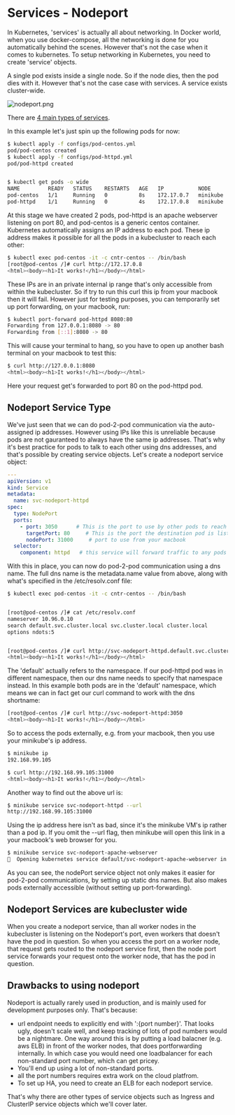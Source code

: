 # Services - Nodeport

In Kubernetes, 'services' is actually all about networking. In Docker world, when you use docker-compose, all the networking is done for you automatically behind the scenes. However that's not the case when it comes to kubernetes. To setup networking in Kubernetes, you need to create 'service' objects.

A single pod exists inside a single node. So if the node dies, then the pod dies with it. However that's not the case case with services. A service exists cluster-wide.

![nodeport.png](images/nodeport.png)

There are [4 main types of services](https://kubernetes.io/docs/concepts/services-networking/service/#publishing-services-service-types).

In this example let's just spin up the following pods for now:

```bash
$ kubectl apply -f configs/pod-centos.yml
pod/pod-centos created
$ kubectl apply -f configs/pod-httpd.yml
pod/pod-httpd created


$ kubectl get pods -o wide
NAME         READY   STATUS    RESTARTS   AGE   IP           NODE       NOMINATED NODE   READINESS GATES
pod-centos   1/1     Running   0          8s    172.17.0.7   minikube   <none>           <none>
pod-httpd    1/1     Running   0          4s    172.17.0.8   minikube   <none>           <none>

```

At this stage we have created 2 pods, pod-httpd is an apache webserver listening on port 80, and pod-centos is a generic centos container. Kubernetes automatically assigns an IP address to each pod. These ip address makes it possible for all the pods in a kubecluster to reach each other:

```bash
$ kubectl exec pod-centos -it -c cntr-centos -- /bin/bash
[root@pod-centos /]# curl http://172.17.0.8
<html><body><h1>It works!</h1></body></html>
```

These IPs are in an private internal ip range that's only accessible from within the kubecluster. So if try to run this curl this ip from your macbook then it will fail. However just for testing purposes, you can temporarily set up port forwarding, on your macbook, run:

```bash
$ kubectl port-forward pod-httpd 8080:80
Forwarding from 127.0.0.1:8080 -> 80
Forwarding from [::1]:8080 -> 80
```

This will cause your terminal to hang, so you have to open up another bash terminal on your macbook to test this:

```bash
$ curl http://127.0.0.1:8080
<html><body><h1>It works!</h1></body></html>
```

Here your request get's forwarded to port 80 on the pod-httpd pod.

## Nodeport Service Type

We've just seen that we can do pod-2-pod communication via the auto-assigned ip addresses. However using IPs like this is unreliable because pods are not gauranteed to always have the same ip addresses. That's why it's best practice for pods to talk to each other using dns addresses, and that's possible by creating service objects. Let's create a nodeport service object:

```yaml
---
apiVersion: v1
kind: Service
metadata:
  name: svc-nodeport-httpd
spec:
  type: NodePort
  ports:
    - port: 3050      # This is the port to use by other pods to reach target port
      targetPort: 80     # This is the port the destination pod is listening on.
      nodePort: 31000     # port to use from your macbook
  selector:
    component: httpd   # this service will forward traffic to any pods with this label.
```

With this in place, you can now do pod-2-pod communication using a dns name. The full dns name is the metadata.name value from above, along with what's specified in the /etc/resolv.conf file:

```bash
$ kubectl exec pod-centos -it -c cntr-centos -- /bin/bash


[root@pod-centos /]# cat /etc/resolv.conf
nameserver 10.96.0.10
search default.svc.cluster.local svc.cluster.local cluster.local
options ndots:5


[root@pod-centos /]# curl http://svc-nodeport-httpd.default.svc.cluster.local:3050
<html><body><h1>It works!</h1></body></html>
```

The 'default' actually refers to the namespace. If our pod-httpd pod was in different namespace, then our dns name needs to specify that namespace instead. In this example both pods are in the 'default' namespace, which means we can in fact get our curl command to work with the dns shortname:

```bash
[root@pod-centos /]# curl http://svc-nodeport-httpd:3050
<html><body><h1>It works!</h1></body></html>
```

So to access the pods externally, e.g. from your macbook, then you use your minikube's ip address.

```bash
$ minikube ip
192.168.99.105

$ curl http://192.168.99.105:31000
<html><body><h1>It works!</h1></body></html>
```

Another way to find out the above url is:

```bash
$ minikube service svc-nodeport-httpd --url
http://192.168.99.105:31000
```

Using the ip address here isn't as bad, since it's the minikube VM's ip rather than a pod ip. If you omit the --url flag, then minikube will open this link in a your macbook's web browser for you.

```bash
$ minikube service svc-nodeport-apache-webserver
🎉  Opening kubernetes service default/svc-nodeport-apache-webserver in default browser...
```

As you can see, the nodePort service object not only makes it easier for pod-2-pod communications, by setting up static dns names. But also makes pods externally accessible (without setting up port-forwarding).

## Nodeport Services are kubecluster wide

When you create a nodeport service, than all worker nodes in the kubecluster is listening on the Nodeport's port, even workers that doesn't have the pod in question. So when you access the port on a worker node, that request gets routed to the nodeport service first, then the node port service forwards your request onto the worker node, that has the pod in question.

## Drawbacks to using nodeport

Nodeport is actually rarely used in production, and is mainly used for development purposes only. That's because:

- url endpoint needs to explicitly end with ':{port number}'. That looks ugly, doesn't scale well, and keep tracking of lots of pod numbers would be a nightmare. One way around this is by putting a load balacner (e.g. aws ELB) in front of the worker nodes, that does portforwarding internally. In which case you would need one loadbalancer for each non-standard port number, which can get pricey.
- You'll end up using a lot of non-standard ports.
- all the port numbers requires extra work on the cloud platfrom.
- To set up HA, you need to create an ELB for each nodeport service.

That's why there are other types of service objects such as Ingress and ClusterIP service objects which we'll cover later.
